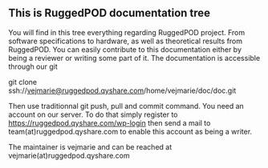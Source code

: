 ## This is RuggedPOD documentation tree

You will find in this tree everything regarding RuggedPOD project. From software specifications to hardware, as well as theoretical results from RuggedPOD.
You can easily contribute to this documentation either by being a reviewer or writing some part of it. The documentation is accessible through our git 

git clone ssh://vejmarie@ruggedpod.qyshare.com/home/vejmarie/doc/doc.git

Then use traditionnal git push, pull and commit command. You need an account on our server. To do that simply register to https://ruggedpod.qyshare.com/wp-login then send a mail to team(at)ruggedpod.qyshare.com to enable this account as being a writer.

The maintainer is vejmarie and can be reached at vejmarie(at)ruggedpod.qyshare.com

